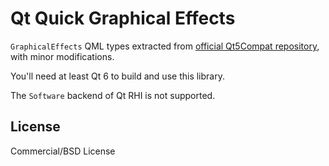 # Qt Quick Graphical Effects

`GraphicalEffects` QML types extracted from [official Qt5Compat repository](https://code.qt.io/cgit/qt/qt5compat.git/), with minor modifications.

You'll need at least Qt 6 to build and use this library.

The `Software` backend of Qt RHI is not supported.

## License

Commercial/BSD License
